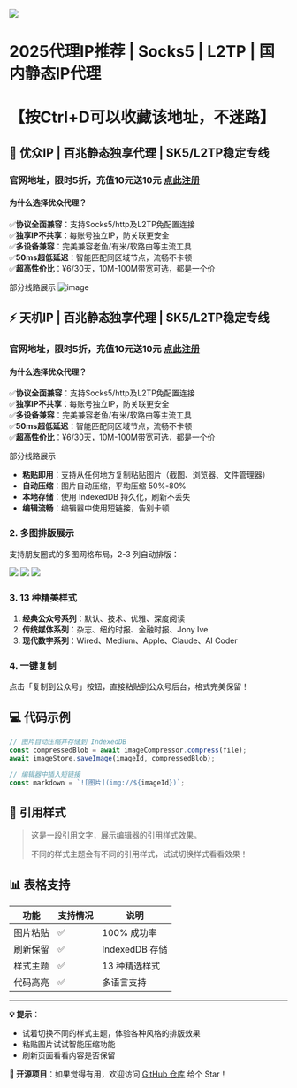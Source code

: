 ![](https://images.unsplash.com/photo-1499951360447-b19be8fe80f5?w=1200&h=400&fit=crop)

#  2025代理IP推荐 | Socks5 | L2TP | 国内静态IP代理
# 【按Ctrl+D可以收藏该地址，不迷路】




## 🚀 优众IP | 百兆静态独享代理 | SK5/L2TP稳定专线 

### 官网地址，限时5折，充值10元送10元  [点此注册](https://sk5ip.cn/views/login.html#?promotionCode=84F3860128214EDE8F8D80FBB2370D67)
#### 为什么选择优众代理？
✅**协议全面兼容**：支持Socks5/http及L2TP免配置连接  
✅**独享IP不共享**：每账号独立IP，防关联更安全  
✅**多设备兼容**：完美兼容老鱼/有米/软路由等主流工具  
✅**50ms超低延迟**：智能匹配同区域节点，流畅不卡顿  
✅**超高性价比**：¥6/30天，10M-100M带宽可选，都是一个价  

部分线路展示
![image](img://img-1761125213176-2fh5i4usd)

## ⚡ 天机IP | 百兆静态独享代理 | SK5/L2TP稳定专线 

### 官网地址，限时5折，充值10元送10元  [点此注册](https://sk5ip.cn/views/login.html#?promotionCode=84F3860128214EDE8F8D80FBB2370D67)
#### 为什么选择优众代理？
✅**协议全面兼容**：支持Socks5/http及L2TP免配置连接  
✅**独享IP不共享**：每账号独立IP，防关联更安全  
✅**多设备兼容**：完美兼容老鱼/有米/软路由等主流工具  
✅**50ms超低延迟**：智能匹配同区域节点，流畅不卡顿  
✅**超高性价比**：¥6/30天，10M-100M带宽可选，都是一个价  

部分线路展示


- **粘贴即用**：支持从任何地方复制粘贴图片（截图、浏览器、文件管理器）
- **自动压缩**：图片自动压缩，平均压缩 50%-80%
- **本地存储**：使用 IndexedDB 持久化，刷新不丢失
- **编辑流畅**：编辑器中使用短链接，告别卡顿

### 2. 多图排版展示

支持朋友圈式的多图网格布局，2-3 列自动排版：

![](https://images.unsplash.com/photo-1498050108023-c5249f4df085?w=600&h=400&fit=crop)
![](https://images.unsplash.com/photo-1517694712202-14dd9538aa97?w=600&h=400&fit=crop)
![](https://images.unsplash.com/photo-1461749280684-dccba630e2f6?w=600&h=400&fit=crop)

### 3. 13 种精美样式

1. **经典公众号系列**：默认、技术、优雅、深度阅读
2. **传统媒体系列**：杂志、纽约时报、金融时报、Jony Ive
3. **现代数字系列**：Wired、Medium、Apple、Claude、AI Coder

### 4. 一键复制

点击「复制到公众号」按钮，直接粘贴到公众号后台，格式完美保留！

## 💻 代码示例

```javascript
// 图片自动压缩并存储到 IndexedDB
const compressedBlob = await imageCompressor.compress(file);
await imageStore.saveImage(imageId, compressedBlob);

// 编辑器中插入短链接
const markdown = `![图片](img://${imageId})`;
```

## 📖 引用样式

> 这是一段引用文字，展示编辑器的引用样式效果。
>
> 不同的样式主题会有不同的引用样式，试试切换样式看看效果！

## 📊 表格支持

| 功能 | 支持情况 | 说明 |
|------|---------|------|
| 图片粘贴 | ✅ | 100% 成功率 |
| 刷新保留 | ✅ | IndexedDB 存储 |
| 样式主题 | ✅ | 13 种精选样式 |
| 代码高亮 | ✅ | 多语言支持 |

---

**💡 提示**：

- 试着切换不同的样式主题，体验各种风格的排版效果
- 粘贴图片试试智能压缩功能
- 刷新页面看看内容是否保留

**🌟 开源项目**：如果觉得有用，欢迎访问 [GitHub 仓库](https://github.com/alchaincyf/huasheng_editor) 给个 Star！
